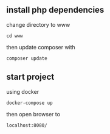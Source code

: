 ## install php dependencies
change directory to www
```
cd www
```
then update composer with
```
composer update
```

## start project
using docker
```
docker-compose up
```
then open browser to
```
localhost:8080/
```
